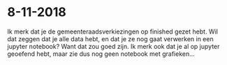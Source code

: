 # 8-11-2018

Ik merk dat je de gemeenteraadsverkiezingen op finished gezet hebt. Wil dat zeggen dat je alle data hebt, en dat je ze nog gaat verwerken in een jupyter notebook? Want dat zou goed zijn. Ik merk ook dat je al op jupyter geoefend hebt, maar zie dus nog geen notebook met grafieken...
